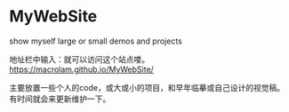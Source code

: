 # MyWebSite
show myself large or small  demos and projects


地址栏中输入：就可以访问这个站点喽。
https://macrolam.github.io/MyWebSite/

主要放置一些个人的code，或大或小的项目，和早年临摹或自己设计的视觉稿。
有时间就会来更新维护一下。
